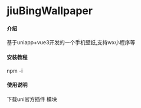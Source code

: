 # jiuBingWallpaper

#### 介绍
基于uniapp+vue3开发的一个手机壁纸,支持wx小程序等

#### 安装教程
npm -i

#### 使用说明
下载uni官方插件 模块

